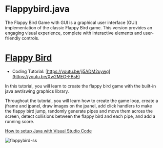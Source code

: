 # Flappybird.java
The Flappy Bird Game with GUI is a graphical user interface (GUI) implementation of the classic Flappy Bird game. This version provides an engaging visual experience, complete with interactive elements and user-friendly controls.
# [Flappy Bird](https://youtu.be/Xw2MEG-FBsE)
- Coding Tutorial: [https://youtu.be/jj5ADM2uywg](https://youtu.be/Xw2MEG-FBsE)

In this tutorial, you will learn to create the flappy bird game with the built-in java awt/swing graphics library.

Throughout the tutorial, you will learn how to create the game loop, create a jframe and jpanel, draw images on the jpanel, add click handlers to make the flappy bird jump, randomly generate pipes and move them across the screen, detect collisions between the flappy bird and each pipe, and add a running score. 

[How to setup Java with Visual Studio Code](https://youtu.be/BB0gZFpukJU)

![flappybird-ss](https://github.com/ImKennyYip/flappy-bird-java/assets/78777681/8b445d66-ab36-4d40-a6ac-ad501d41ed32)
